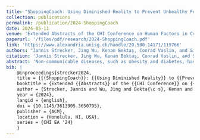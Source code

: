 ```yaml
---
title: "ShoppingCoach: Using Diminished Reality to Prevent Unhealthy Food Choices in an Offline Supermarket Scenario"
collection: publications
permalink: /publication/2024-ShoppingCoach
date: 2024-05-11
venue: 'Extended Abstracts of the CHI Conference on Human Factors in Computing Systems (CHI EA ’24)'
paperurl: '/files/pdf/research/2024-ShoppingCoach.pdf'
link: 'https://www.alexandria.unisg.ch/handle/20.500.14171/119766' 
authors: "Jannis Strecker, Jing Wu, Kenan Bektaş, Conrad Vaslin, and Simon Mayer"
citation: 'Jannis Strecker, Jing Wu, Kenan Bektaş, Conrad Vaslin, and Simon Mayer. 2024. ShoppingCoach: Using Diminished Reality to Prevent Unhealthy Food Choices in an Offline Supermarket Scenario. In Extended Abstracts of the CHI Conference on Human Factors in Computing Systems (CHI EA ’24), May 11–16, 2024, Honolulu, HI, USA. ACM, New York, NY, USA, 8 pages. https://doi.org/10.1145/3613905.3650795'
abstract: 'Non-communicable diseases, such as obesity and diabetes, have a significant global impact on health outcomes. While governments worldwide focus on promoting healthy eating, individuals still struggle to follow dietary recommendations. Augmented Reality (AR) might be a useful tool to emphasize specific food products at the point of purchase. However, AR may also add visual clutter to an already complex supermarket environment. Instead, reducing the visual prevalence of unhealthy food products through Diminished Reality (DR) could be a viable alternative: We present Shopping-Coach, a DR prototype that identifies supermarket food products and visually diminishes them dependent on the deviation of the target product’s composition from dietary recommendations. In a study with 12 participants, we found that ShoppingCoach increased compliance with dietary recommendations from 75% to 100% and reduced decision time by 41%. These results demonstrate the promising potential of DR in promoting healthier food choices and thus enhancing public health.'
bib: | 
    @inproceedings{strecker2024,
    title = {{{ShoppingCoach}}: {{Using Diminished Reality}} to {{Prevent Unhealthy Food Choices}} in an {{Offline Supermarket Scenario}}},
    booktitle = {Extended {{Abstracts}} of the {{CHI Conference}} on {{Human Factors}} in {{Computing Systems}} ({{CHI EA}} '24)},
    author = {Strecker, Jannis and Wu, Jing and Bekta{\c s}, Kenan and Vaslin, Conrad and Mayer, Simon},
    year = {2024},
    langid = {english},
    doi = {10.1145/3613905.3650795},
    publisher = {ACM},
    location = {Honolulu, HI, USA},
    series = {CHI EA '24}
    }
---
```


